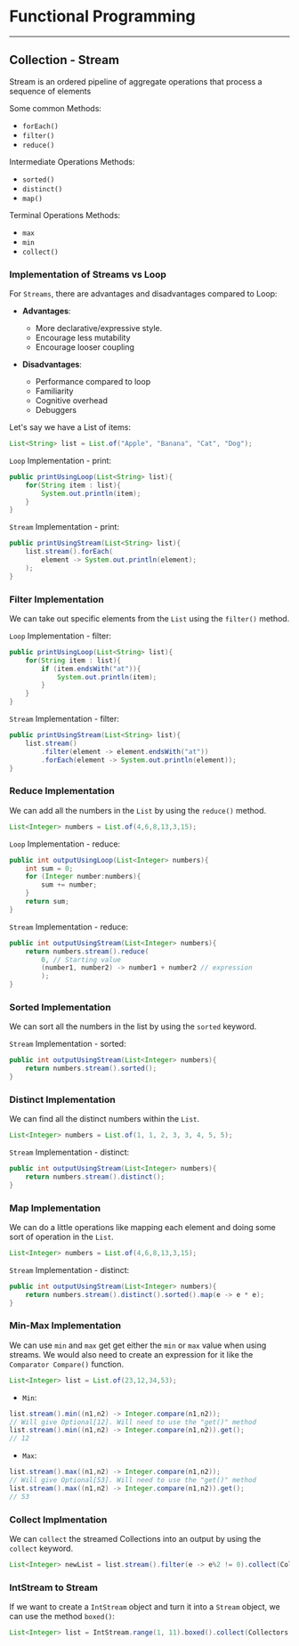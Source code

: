 # Functional Programming

---

## Collection - Stream

Stream is an ordered pipeline of aggregate operations that process a sequence of elements

Some common Methods:

- `forEach()`
- `filter()`
- `reduce()`

Intermediate Operations Methods:

- `sorted()`
- `distinct()`
- `map()`

Terminal Operations Methods:

- `max`
- `min`
- `collect()`

### Implementation of Streams vs Loop

For `Streams`, there are advantages and disadvantages compared to Loop:

- **Advantages**:
  - More declarative/expressive style.
  - Encourage less mutability
  - Encourage looser coupling

- **Disadvantages**:
  - Performance compared to loop
  - Familiarity
  - Cognitive overhead
  - Debuggers

Let's say we have a List of items:

```Java
List<String> list = List.of("Apple", "Banana", "Cat", "Dog");
```

`Loop` Implementation - print:

```Java
public printUsingLoop(List<String> list){
    for(String item : list){
        System.out.println(item);
    }
}
```

`Stream` Implementation - print:

```Java
public printUsingStream(List<String> list){
    list.stream().forEach(
        element -> System.out.println(element);
    );
}

```

### Filter Implementation

We can take out specific elements from the `List` using the `filter()` method.

`Loop` Implementation - filter:

```Java
public printUsingLoop(List<String> list){
    for(String item : list){
        if (item.endsWith("at")){
            System.out.println(item);
        }
    }
}
```

`Stream` Implementation - filter:

```Java
public printUsingStream(List<String> list){
    list.stream()
        .filter(element -> element.endsWith("at"))
        .forEach(element -> System.out.println(element));
}
```

### Reduce Implementation

We can add all the numbers in the `List` by using the `reduce()` method.

```Java
List<Integer> numbers = List.of(4,6,8,13,3,15);
```

`Loop` Implementation - reduce:

```Java
public int outputUsingLoop(List<Integer> numbers){
    int sum = 0;
    for (Integer number:numbers){
        sum += number;
    }
    return sum;
}
```

`Stream` Implementation - reduce:

```Java
public int outputUsingStream(List<Integer> numbers){
    return numbers.stream().reduce(
        0, // Starting value
        (number1, number2) -> number1 + number2 // expression
        );
}
```

### Sorted Implementation

We can sort all the numbers in the list by using the `sorted` keyword.

`Stream` Implementation - sorted:

```Java
public int outputUsingStream(List<Integer> numbers){
    return numbers.stream().sorted();
}
```

### Distinct Implementation

We can find all the distinct numbers within the `List`.

```Java
List<Integer> numbers = List.of(1, 1, 2, 3, 3, 4, 5, 5);
```

`Stream` Implementation - distinct:

```Java
public int outputUsingStream(List<Integer> numbers){
    return numbers.stream().distinct();
}
```

### Map Implementation

We can do a little operations like mapping each element and doing some sort of operation in the `List`.

```Java
List<Integer> numbers = List.of(4,6,8,13,3,15);
```

`Stream` Implementation - distinct:

```Java
public int outputUsingStream(List<Integer> numbers){
    return numbers.stream().distinct().sorted().map(e -> e * e);
}
```

### Min-Max Implementation

We can use `min` and `max` get get either the `min` or `max` value when using streams. We would also need to create an expression for it like the `Comparator Compare()` function.

```Java
List<Integer> list = List.of(23,12,34,53);
```

- `Min`:

```Java
list.stream().min((n1,n2) -> Integer.compare(n1,n2));
// Will give Optional[12]. Will need to use the "get()" method
list.stream().min((n1,n2) -> Integer.compare(n1,n2)).get();
// 12
```

- `Max`:

```Java
list.stream().max((n1,n2) -> Integer.compare(n1,n2));
// Will give Optional[53]. Will need to use the "get()" method
list.stream().max((n1,n2) -> Integer.compare(n1,n2)).get();
// 53
```

### Collect Implmentation

We can `collect` the streamed Collections into an output by using the `collect` keyword.

```Java
List<Integer> newList = list.stream().filter(e -> e%2 != 0).collect(Collectors.toList());
```

### IntStream to Stream

If we want to create a `IntStream` object and turn it into a `Stream` object, we can use the method `boxed()`:

```Java
List<Integer> list = IntStream.range(1, 11).boxed().collect(Collectors.toList());
```
